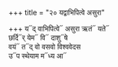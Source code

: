 +++
title = "२० यद्वाभिपित्वे असुरा"

+++
य᳓द् वाभिपित्वे᳓ असुरा ऋतं᳓ यते᳓  
छर्दि᳓र् येम᳓ वि᳓ दाशु᳓षे  
वयं᳓ त᳓द् वो वसवो विश्ववेदस  
उ᳓प स्थेयाम म᳓ध्य आ᳓